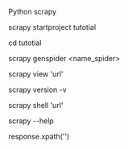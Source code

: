 Python scrapy

scrapy startproject tutotial 

cd tutotial

scrapy genspider <name_spider>

scrapy view 'url'

scrapy version -v

scrapy shell 'url'

scrapy --help

response.xpath('')

